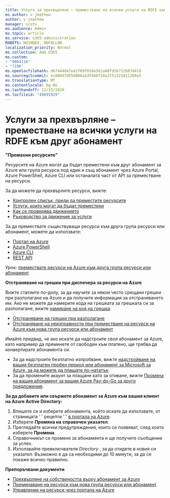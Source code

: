 ```yaml
---
title: Услуги за прехвърляне – преместване на всички услуги на RDFE към друг абонамент
ms.author: v-jmathew
author: v-jmathew
manager: scotv
ms.audience: Admin
ms.topic: article
ms.service: o365-administration
ROBOTS: NOINDEX, NOFOLLOW
localization_priority: Normal
ms.collection: Adm_O365
ms.custom:
- "9004116"
- "7196"
ms.openlocfilehash: d6744484fe42f09f03de562a00fd56712607d418
ms.sourcegitcommit: ec88047d550006a1df4b6f10a3f513218113b9a5
ms.translationtype: MT
ms.contentlocale: bg-BG
ms.lasthandoff: 12/15/2020
ms.locfileid: "49691929"
---
```

# <a name="transfer-services---move-all-rdfe-services-to-another-subscription"></a>Услуги за прехвърляне – преместване на всички услуги на RDFE към друг абонамент

**"Премахни ресурсите"**

Ресурсите на Azure могат да бъдат преместени към друг абонамент за Azure или група ресурси под един и същ абонамент чрез Azure Portal, Azure PowerShell, Azure CLI или останалата част от API за преместване на ресурси.

За да можете да прехвърлите ресурси, вижте:

- [Контролен списък, преди да преместите ресурсите](https://docs.microsoft.com/azure/azure-resource-manager/resource-group-move-resources?WT.mc_id=Portal-Microsoft_Azure_Support#checklist-before-moving-resources)
- [Услуги, които могат да бъдат преместени](https://docs.microsoft.com/azure/azure-resource-manager/move-support-resources?WT.mc_id=Portal-Microsoft_Azure_Support)
- [Как се проверява движението](https://docs.microsoft.com/azure/azure-resource-manager/resource-group-move-resources?WT.mc_id=Portal-Microsoft_Azure_Support#validate-move)
- [Ръководство за движение за услуги](https://docs.microsoft.com/azure/azure-resource-manager/move-limitations/app-service-move-limitations?WT.mc_id=Portal-Microsoft_Azure_Support)

За да премествате съществуващи ресурси към друга група ресурси или абонамент, можете да използвате:

- [Портал на Azure](https://docs.microsoft.com/azure/azure-resource-manager/resource-group-move-resources?WT.mc_id=Portal-Microsoft_Azure_Support#use-the-portal)
- [Azure PowerShell](https://docs.microsoft.com/azure/azure-resource-manager/resource-group-move-resources?WT.mc_id=Portal-Microsoft_Azure_Support#use-azure-powershell)
- [Azure CLI](https://docs.microsoft.com/azure/azure-resource-manager/resource-group-move-resources?WT.mc_id=Portal-Microsoft_Azure_Support#use-azure-cli)
- [REST API](https://docs.microsoft.com/azure/azure-resource-manager/resource-group-move-resources?WT.mc_id=Portal-Microsoft_Azure_Support#use-rest-api)

Урок: [премествате ресурси на Azure към друга група ресурси или абонамент](https://docs.microsoft.com/azure/azure-resource-manager/resource-manager-tutorial-move-resources)

**Отстраняване на грешки при диспечера за ресурси на Azure**

Вижте статиите по-долу, за да научите за някои често срещани грешки при разполагане на Azure и да получите информация за отстраняването им. Ако не можете да намерите кода на грешката за грешката си за разполагане, вижте [намиране на код на грешка](https://docs.microsoft.com/azure/azure-resource-manager/resource-manager-common-deployment-errors?WT.mc_id=Portal-Microsoft_Azure_Support#find-error-code).

- [Отстраняване на грешки при разполагане](https://docs.microsoft.com/azure/azure-resource-manager/resource-manager-common-deployment-errors)
- [Отстраняване на неизправности при преместване на ресурси на Azure към нова група ресурси или абонамент](https://docs.microsoft.com/azure/azure-resource-manager/troubleshoot-move)

Имайте предвид, че ако искате да надстроите своя абонамент за Azure, като например да преминете от свободен към платено, ще трябва да конвертирате абонамента си.

- За да надстроите безплатно изпробване, вижте [надстройване на вашия безплатен пробен период или абонамент за Microsoft за Azure, за да можете да плащате по-нататък](https://docs.microsoft.com/azure/billing/billing-upgrade-azure-subscription).
- За да промените акаунт за плащане като за отиване, вижте [Промяна на вашия абонамент за вашия Azure Pay-do-Go за друго предложение](https://docs.microsoft.com/azure/billing/billing-how-to-switch-azure-offer).

**За да добавите или свържете абонамент за Azure към вашия клиент на Azure Active Directory:**

1. Впишете се и изберете абонамента, който искате да използвате, от страницата ' ' рецепти ' ' [в портала на Azure](https://portal.azure.com/#blade/Microsoft_Azure_Billing/SubscriptionsBlade).
2. Изберете **Промяна на справочен указател**.
3. Прегледайте всички предупреждения, които се появяват, след което изберете **Промяна**.
4. Справочникът се променя за абонамента и ще получите съобщение за успех.
5. Използвайте превключвателя *Directory* , за да отидете в новия си указател. Възможно е да са необходими до 10 минути, за да се покаже всичко правилно.

**Препоръчвани документи**

- [Прехвърляне на собствеността върху абонамент за Azure](https://docs.microsoft.com/azure/billing-subscription-transfer)
- [Преминаване на ресурси към нова група ресурси или абонамент](https://docs.microsoft.com/azure/azure-resource-manager/resource-group-move-resources)
- [Управление на ресурси чрез портала на Azure](https://docs.microsoft.com/azure/azure-resource-manager/resource-group-portal)
